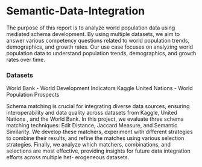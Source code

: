 # Semantic-Data-Integration

The purpose of this report is to analyze world population data using mediated schema development. By using multiple
datasets, we aim to answer various competency questions related to world population trends, demographics, and growth
rates. Our use case focuses on analyzing world population data to understand population trends, demographics, and growth
rates over time.

### Datasets
World Bank - World Development Indicators
Kaggle
United Nations - World Population Prospects

Schema matching is crucial for integrating diverse data sources, ensuring interoperability and data quality across datasets
from Kaggle, United Nations , and the World Bank. In this project, we evaluate three schema matching techniques: Edit
Distance, Jaccard Measure, and Semantic Similarity. We develop these matchers, experiment with different strategies
to combine their results, and refine the matches using various selection strategies. Finally, we analyze which matchers,
combinations, and selections are most effective, providing insights for future data integration efforts across multiple het-
erogeneous datasets.
